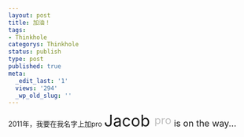 ```yaml
---
layout: post
title: 加油！
tags:
- Thinkhole
categorys: Thinkhole
status: publish
type: post
published: true
meta:
  _edit_last: '1'
  views: '294'
  _wp_old_slug: ''
---
```

2011年，我要在我名字上加pro
<span style="font-size: 32px; line-height: 32px;">Jacob </span><sup><span style="color: #c0c0c0; font-size: 22px;">pro</span></sup><span style="font-size: 18px;"> is on the way...</span>
